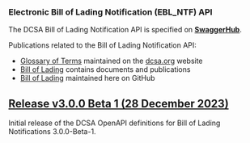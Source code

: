 


### Electronic Bill of Lading Notification (EBL_NTF) API

The DCSA Bill of Lading Notification API is specified on [**SwaggerHub**](https://app.swaggerhub.com/apis/dcsaorg/DCSA_EBL_NTF).

Publications related to the Bill of Lading Notification API:
- [Glossary of Terms](https://knowledge.dcsa.org/s/glossary) maintained on the [dcsa.org](https://dcsa.org) website
- [Bill of Lading](https://dcsa.org/standards/ebill-of-ladin/) contains documents and publications
- [Bill of Lading](./../) maintained here on GitHub

<a name="v300B1"></a>[Release v3.0.0 Beta 1 (28 December 2023)](https://app.swaggerhub.com/apis-docs/dcsaorg/DCSA_EBL_NTF/3.0.0-Beta-1)
---
Initial release of the DCSA OpenAPI definitions for Bill of Lading Notifications 3.0.0-Beta-1.
